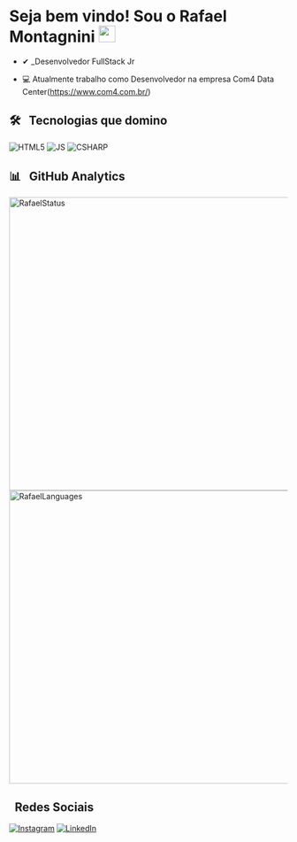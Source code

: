<h1>Seja bem vindo! Sou o Rafael Montagnini <img src="https://raw.githubusercontent.com/kaueMarques/kaueMarques/master/hi.gif" width="30px"></h1>

- ✔ _Desenvolvedor FullStack Jr

- 💻 Atualmente trabalho como Desenvolvedor na empresa Com4 Data Center(https://www.com4.com.br/)

## 🛠 &nbsp; Tecnologias que domino 

<p>
  <img align="center" alt="HTML5" src="https://img.shields.io/badge/HTML5-E34F26?style=for-the-badge&logo=html5&logoColor=white"/>
  <img align="center" alt="JS" src="https://img.shields.io/badge/JavaScript-323330?style=for-the-badge&logo=javascript&logoColor=F7DF1E"/>
  <img align="center" alt="CSHARP" src="https://img.shields.io/badge/C%23-239120?style=for-the-badge&logo=c-sharp&logoColor=white"/>
</p>

## 📊 &nbsp; GitHub Analytics
<p>
  <img width="530em" src="https://github-readme-stats.vercel.app/api?username=RafaelMontagnini&show_icons=true&theme=tokyonight" alt="RafaelStatus"/>
  <img width="530em" src="https://github-readme-stats.vercel.app/api/top-langs/?username=RafaelMontagnini&layout=compact&theme=tokyonight" alt="RafaelLanguages"/>
</p>

## &nbsp; Redes Sociais

  [![Instagram](https://img.shields.io/badge/Instagram-E4405F?style=for-the-badge&logo=instagram&logoColor=white)](https://www.instagram.com/rlmontagnini/)
  [![LinkedIn](https://img.shields.io/badge/LinkedIn-0077B5?style=for-the-badge&logo=linkedin&logoColor=white)](https://www.linkedin.com/in/rafael-montagnini/)

<br><br>
  
